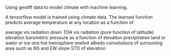 Using geotiff data to model climate with machine learning.

A tensorflow model is trained using climate data. The learned function predicts
average temperature at any location as a function of:

average vis radiation down
TOA vis radiation (pure function of latitude)
elevation
barometric pressure as a function of elevation
precipitation 
land or water or ice one hot
hemisphere onehot
albedo
convolutions of surrouning area such as
  NS and EW slope
  STD of elevation